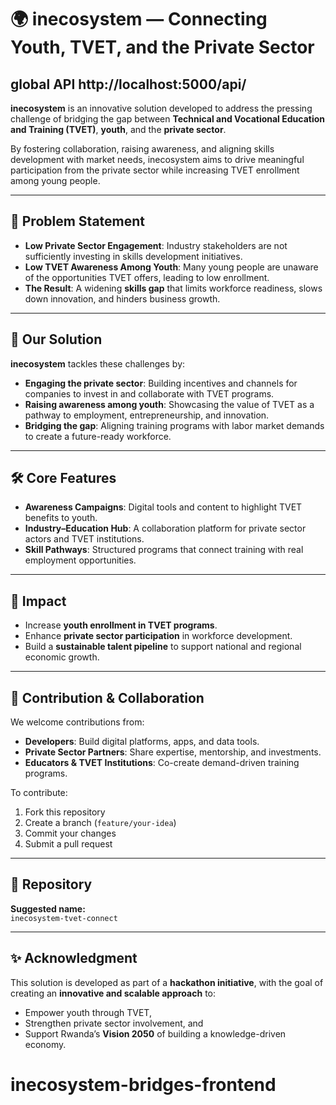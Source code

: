# 🌍 inecosystem — Connecting Youth, TVET, and the Private Sector
## global API http://localhost:5000/api/
**inecosystem** is an innovative solution developed to address the pressing challenge of bridging the gap between **Technical and Vocational Education and Training (TVET)**, **youth**, and the **private sector**.  

By fostering collaboration, raising awareness, and aligning skills development with market needs, inecosystem aims to drive meaningful participation from the private sector while increasing TVET enrollment among young people.

---

## 🚀 Problem Statement

- **Low Private Sector Engagement**: Industry stakeholders are not sufficiently investing in skills development initiatives.  
- **Low TVET Awareness Among Youth**: Many young people are unaware of the opportunities TVET offers, leading to low enrollment.  
- **The Result**: A widening **skills gap** that limits workforce readiness, slows down innovation, and hinders business growth.  

---

## 🎯 Our Solution

**inecosystem** tackles these challenges by:  
- **Engaging the private sector**: Building incentives and channels for companies to invest in and collaborate with TVET programs.  
- **Raising awareness among youth**: Showcasing the value of TVET as a pathway to employment, entrepreneurship, and innovation.  
- **Bridging the gap**: Aligning training programs with labor market demands to create a future-ready workforce.  

---

## 🛠️ Core Features

- **Awareness Campaigns**: Digital tools and content to highlight TVET benefits to youth.  
- **Industry–Education Hub**: A collaboration platform for private sector actors and TVET institutions.  
- **Skill Pathways**: Structured programs that connect training with real employment opportunities.  

---

## 🌟 Impact

- Increase **youth enrollment in TVET programs**.  
- Enhance **private sector participation** in workforce development.  
- Build a **sustainable talent pipeline** to support national and regional economic growth.  

---

## 🤝 Contribution & Collaboration

We welcome contributions from:  
- **Developers**: Build digital platforms, apps, and data tools.  
- **Private Sector Partners**: Share expertise, mentorship, and investments.  
- **Educators & TVET Institutions**: Co-create demand-driven training programs.  

To contribute:  
1. Fork this repository  
2. Create a branch (`feature/your-idea`)  
3. Commit your changes  
4. Submit a pull request  

---

## 📌 Repository

**Suggested name:**  
`inecosystem-tvet-connect`

---



## ✨ Acknowledgment

This solution is developed as part of a **hackathon initiative**, with the goal of creating an **innovative and scalable approach** to:  
- Empower youth through TVET,  
- Strengthen private sector involvement, and  
- Support Rwanda’s **Vision 2050** of building a knowledge-driven economy.
# inecosystem-bridges-frontend
